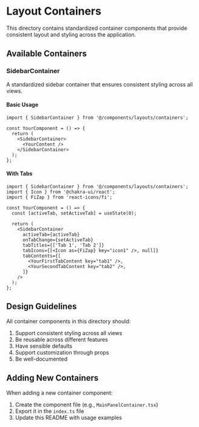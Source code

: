 # Layout Containers

This directory contains standardized container components that provide consistent layout and styling across the application.

## Available Containers

### SidebarContainer

A standardized sidebar container that ensures consistent styling across all views.

#### Basic Usage

```tsx
import { SidebarContainer } from '@/components/layouts/containers';

const YourComponent = () => {
  return (
    <SidebarContainer>
      <YourContent />
    </SidebarContainer>
  );
};
```

#### With Tabs

```tsx
import { SidebarContainer } from '@/components/layouts/containers';
import { Icon } from '@chakra-ui/react';
import { FiZap } from 'react-icons/fi';

const YourComponent = () => {
  const [activeTab, setActiveTab] = useState(0);

  return (
    <SidebarContainer
      activeTab={activeTab}
      onTabChange={setActiveTab}
      tabTitles={['Tab 1', 'Tab 2']}
      tabIcons={[<Icon as={FiZap} key="icon1" />, null]}
      tabContents={[
        <YourFirstTabContent key="tab1" />,
        <YourSecondTabContent key="tab2" />,
      ]}
    />
  );
};
```

## Design Guidelines

All container components in this directory should:

1. Support consistent styling across all views
2. Be reusable across different features
3. Have sensible defaults
4. Support customization through props
5. Be well-documented

## Adding New Containers

When adding a new container component:

1. Create the component file (e.g., `MainPanelContainer.tsx`)
2. Export it in the `index.ts` file
3. Update this README with usage examples
